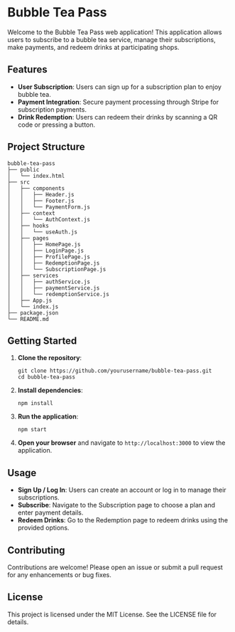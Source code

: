 # Bubble Tea Pass

Welcome to the Bubble Tea Pass web application! This application allows users to subscribe to a bubble tea service, manage their subscriptions, make payments, and redeem drinks at participating shops.

## Features

- **User Subscription**: Users can sign up for a subscription plan to enjoy bubble tea.
- **Payment Integration**: Secure payment processing through Stripe for subscription payments.
- **Drink Redemption**: Users can redeem their drinks by scanning a QR code or pressing a button.

## Project Structure

```
bubble-tea-pass
├── public
│   └── index.html
├── src
│   ├── components
│   │   ├── Header.js
│   │   ├── Footer.js
│   │   └── PaymentForm.js
│   ├── context
│   │   └── AuthContext.js
│   ├── hooks
│   │   └── useAuth.js
│   ├── pages
│   │   ├── HomePage.js
│   │   ├── LoginPage.js
│   │   ├── ProfilePage.js
│   │   ├── RedemptionPage.js
│   │   └── SubscriptionPage.js
│   ├── services
│   │   ├── authService.js
│   │   ├── paymentService.js
│   │   └── redemptionService.js
│   ├── App.js
│   └── index.js
├── package.json
└── README.md
```

## Getting Started

1. **Clone the repository**:
   ```
   git clone https://github.com/yourusername/bubble-tea-pass.git
   cd bubble-tea-pass
   ```

2. **Install dependencies**:
   ```
   npm install
   ```

3. **Run the application**:
   ```
   npm start
   ```

4. **Open your browser** and navigate to `http://localhost:3000` to view the application.

## Usage

- **Sign Up / Log In**: Users can create an account or log in to manage their subscriptions.
- **Subscribe**: Navigate to the Subscription page to choose a plan and enter payment details.
- **Redeem Drinks**: Go to the Redemption page to redeem drinks using the provided options.

## Contributing

Contributions are welcome! Please open an issue or submit a pull request for any enhancements or bug fixes.

## License

This project is licensed under the MIT License. See the LICENSE file for details.